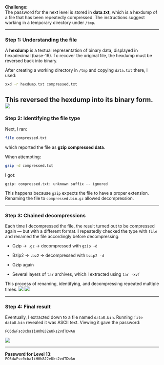 
**Challenge**:  
The password for the next level is stored in **data.txt**, which is a hexdump of a file that has been repeatedly compressed. The instructions suggest working in a temporary directory under `/tmp`.

---

### Step 1: Understanding the file

A **hexdump** is a textual representation of binary data, displayed in hexadecimal (base-16). To recover the original file, the hexdump must be reversed back into binary.


After creating a working directory in `/tmp` and copying `data.txt` there, I used:

```bash
xxd -r hexdump.txt compressed.txt
```

This reversed the hexdump into its binary form.
![](./Write-ups/Wargames%20Writeups/OverTheWire/Screenshot%202025-09-16%20at%208.56.43%20PM.png)
---

### Step 2: Identifying the file type

Next, I ran:

```bash
file compressed.txt
```

which reported the file as **gzip compressed data**.

When attempting:

```bash
gzip -d compressed.txt
```

I got:

```
gzip: compressed.txt: unknown suffix -- ignored
```

This happens because `gzip` expects the file to have a proper extension. Renaming the file to `compressed.bin.gz` allowed decompression.


---

### Step 3: Chained decompressions

Each time I decompressed the file, the result turned out to be compressed again — but with a different format. I repeatedly checked the type with `file` and renamed the file accordingly before decompressing:

- Gzip → `.gz` → decompressed with `gzip -d`
    
- Bzip2 → `.bz2` → decompressed with `bzip2 -d`
    
- Gzip again
    
- Several layers of `tar` archives, which I extracted using `tar -xvf`
    

This process of renaming, identifying, and decompressing repeated multiple times.
![](Write-ups/Wargames%20Writeups/OverTheWire/Screenshot%202025-09-16%20at%208.57.57%20PM.png)
![](Write-ups/Wargames%20Writeups/OverTheWire/Screenshot%202025-09-16%20at%208.59.07%20PM.png)


---

### Step 4: Final result

Eventually, I extracted down to a file named `data8.bin`. Running `file data8.bin` revealed it was ASCII text. Viewing it gave the password:

```
FO5dwFsc0cbaIiH0h8J2eUks2vdTDwAn
```
![](Write-ups/Wargames%20Writeups/OverTheWire/Screenshot%202025-09-16%20at%208.59.39%20PM.png)

---

**Password for Level 13**:  
`FO5dwFsc0cbaIiH0h8J2eUks2vdTDwAn`
